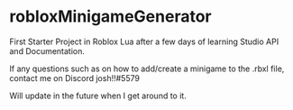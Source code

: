 # robloxMinigameGenerator
First Starter Project in Roblox Lua after a few days of learning Studio API and Documentation.

If any questions such as on how to add/create a minigame to the .rbxl file, contact me on Discord josh!!#5579

Will update in the future when I get around to it.
